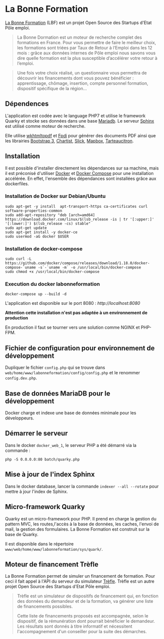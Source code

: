 # La Bonne Formation

[La Bonne Formation](https://labonneformation.pole-emploi.fr) (LBF) est un projet Open Source des Startups d'Etat Pôle emploi.

> La Bonne Dormation est un moteur de recherche complet des formations en France. Pour vous permettre de faire le meilleur choix, les formations sont triées par Taux de Retour à l’Emploi dans les 12 mois : grâce aux données internes de Pôle emploi nous savons vous dire quelle formation est la plus susceptible d’accélérer votre retour à l’emploi.

> Une fois votre choix réalisé, un questionnaire vous permettra de découvrir les financements dont vous pouvez bénéficier : apprentissage, chômage, insertion, compte personnel formation, dispositif spécifique de la région…

## Dépendences

L'application est codée avec le language PHP7 et utilise le framework Quarky et stocke ses données dans une base [Mariadb](https://mariadb.com/fr/). Le serveur [Sphinx](http://sphinxsearch.com) est utilisé comme moteur de recherche.

Elle utilise [wkhtmltopdf](http://www.sourceforge.net/projects/tcpdf) et [Fpdi](https://www.setasign.com/products/fpdi/about/) pour générer des documents PDF ainsi que les librairies [Bootstrap 3](https://getbootstrap.com), [Chartist](https://gionkunz.github.io/chartist-js/), [Slick](https://kenwheeler.github.io/slick/), [Mapbox](https://docs.mapbox.com/mapbox-gl-js/api/), [Tarteaucitron](https://github.com/AmauriC/tarteaucitron.js).

## Installation

Il est possible d'installer directement les dépendances sur sa machine, mais il est préconisé d'utiliser [Docker](https://www.docker.com/) et [Docker Compose](https://docs.docker.com/compose/) pour une installation accélérée. En effet, l'ensemble des dépendances sont installées grâce aux dockerfiles.

### Installation de Docker sur Debian/Ubuntu

```
sudo apt-get -y install  apt-transport-https ca-certificates curl  software-properties-common
sudo add-apt-repository "deb [arch=amd64] https://download.docker.com/linux/$(lsb_release -is | tr '[:upper:]' '[:lower:]') $(lsb_release -cs) stable"
sudo apt-get update
sudo apt-get install -y docker-ce
sudo usermod -aG docker $USER
```

### Installation de docker-compose

```
sudo curl -L https://github.com/docker/compose/releases/download/1.18.0/docker-compose-`uname -s`-`uname -m` -o /usr/local/bin/docker-compose
sudo chmod +x /usr/local/bin/docker-compose
```

### Execution du docker labonneformation
```
docker-compose up --build -d
```

L'application est disponible sur le port 8080 : *http://localhost:8080*


**Attention cette installation n'est pas adaptée à un environnement de production**

En production il faut se tourner vers une solution comme NGINX et PHP-FPM.

## Fichier de configuration pour environnement de développement

Dupliquer le fichier `config.php` qui se trouve dans `web/home/www/labonneformation/config/config.php` et le renommer `config.dev.php`.

## Base de données MariaDB pour le développement

Docker charge et indexe une base de données minimale pour les développeurs.

## Démarrer le serveur

Dans le docker `docker_web_1`, le serveur PHP a été démarré via la commande :

`php -S 0.0.0.0:80 batch/quarky.php`

## Mise à jour de l'index Sphinx

Dans le docker database, lancer la commande `indexer --all --rotate` pour mettre à jour l'index de Sphinx.

## Micro-framework Quarky

Quarky est un micro-framework pour PHP. Il prend en charge la gestion du pattern MVC, les routes,l'accès à la base de données, les caches, l'envoi de mail, la gestion des formulaires. La Bonne Formation est construit sur la base de Quarky.

Il est disponible dans le répertoire `www/web/home/www/labonneformation/sys/quark/`.

## Moteur de financement Trèfle

La Bonne Formation permet de simuler un financement de formation. Pour ceci il fait appel à l'API du serveur du simulateur [Trèfle](https://git.beta.pole-emploi.fr/open-source/trefle). Trèfle est un autre projet Open Source des Startups d'Etat Pôle emploi.

> Trèfle est un simulateur de dispositifs de financement qui, en fonction des données du demandeur et de la formation,
va générer une liste de financements possibles.
>
> Cette liste de financements proposés est accompagnée, selon le dispositif, de la rémunération dont pourrait bénéficier le demandeur. Les résultats sont donnés à titre informatif et nécessitent l'accompagnement d'un conseiller pour la suite des démarches.

